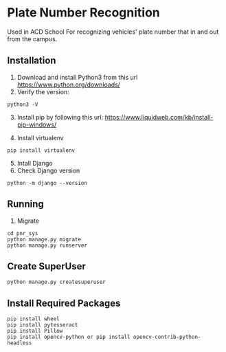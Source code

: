 # Plate Number Recognition

Used in ACD School For recognizing vehicles' plate number that in and out from the campus.

## Installation

1. Download and install Python3 from this url https://www.python.org/downloads/
2. Verify the version:

```()
python3 -V
```

3. Install pip by following this url: https://www.liquidweb.com/kb/install-pip-windows/

4. Install virtualenv

```()
pip install virtualenv
```

5. Intall Django
6. Check Django version

```()
python -m django --version
```

## Running

1. Migrate

```()
cd pnr_sys
python manage.py migrate
python manage.py runserver
```

## Create SuperUser

```()
python manage.py createsuperuser
```

## Install Required Packages

```()
pip install wheel
pip install pytesseract
pip install Pillow
pip install opencv-python or pip install opencv-contrib-python-headless
```
